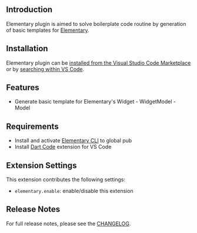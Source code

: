 ## Introduction

Elementary plugin is aimed to solve boilerplate code routine by generation of basic templates for [Elementary][elementary].

[elementary]: https://github.com/Elementary-team/flutter-elementary

## Installation

Elementary plugin can be [installed from the Visual Studio Code Marketplace][plugin] or by [searching within VS Code][plugin-search].

[plugin]: https://marketplace.visualstudio.com/items?itemName=ElementaryTeam.elementary
[plugin-search]: https://code.visualstudio.com/docs/editor/extension-gallery#_search-for-an-extension

## Features

* Generate basic template for Elementary's Widget - WidgetModel - Model 

## Requirements

* Install and activate [Elementary CLI][cli] to global pub
* Install [Dart Code][dart-code] extension for VS Code

[cli]: https://pub.dev/packages/elementary_cli
[dart-code]: https://marketplace.visualstudio.com/items?itemName=Dart-Code.dart-code

## Extension Settings

This extension contributes the following settings:

* `elementary.enable`: enable/disable this extension

## Release Notes

For full release notes, please see the [CHANGELOG][changelog].

[changelog]: https://github.com/Elementary-team/flutter-elementary/blob/main/packages/elementary_tools/plugin_vscode/CHANGELOG.md
